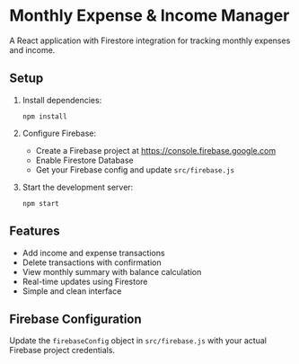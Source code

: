 # Monthly Expense & Income Manager

A React application with Firestore integration for tracking monthly expenses and income.

## Setup

1. Install dependencies:
   ```
   npm install
   ```

2. Configure Firebase:
   - Create a Firebase project at https://console.firebase.google.com
   - Enable Firestore Database
   - Get your Firebase config and update `src/firebase.js`

3. Start the development server:
   ```
   npm start
   ```

## Features

- Add income and expense transactions
- Delete transactions with confirmation
- View monthly summary with balance calculation
- Real-time updates using Firestore
- Simple and clean interface

## Firebase Configuration

Update the `firebaseConfig` object in `src/firebase.js` with your actual Firebase project credentials.